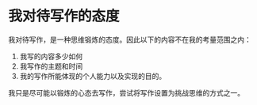 # 我对待写作的态度

我对待写作，是一种思维锻炼的态度。因此以下的内容不在我的考量范围之内：

1. 我写的内容多少如何
2. 我写作的主题和时间
3. 我的写作所能体现的个人能力以及实现的目的。

我只是尽可能以锻炼的心态去写作，尝试将写作设置为挑战思维的方式之一。

